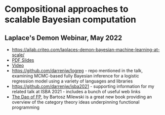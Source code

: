 # Compositional approaches to scalable Bayesian computation

## Laplace's Demon Webinar, May 2022

* https://ailab.criteo.com/laplaces-demon-bayesian-machine-learning-at-scale/
* [PDF Slides](ctfp.pdf)
* [Video](https://www.youtube.com/watch?v=O0_hYAGByTc)
* https://github.com/darrenjw/logreg - repo mentioned in the talk, examining MCMC-based fully Bayesian inference for a logistic regression model using a variety of languages and libraries
* https://github.com/darrenjw/isba2021 - supporting information for my related talk at ISBA 2021 - includes a bunch of useful web links
* [The Dao of FP](https://github.com/BartoszMilewski/Publications/blob/master/TheDaoOfFP/DaoFP.pdf), by Bartosz Milewski is a great new book providing an overview of the category theory ideas underpinning functional programming
